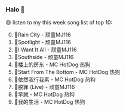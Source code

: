 

### Halo 👋

😄 listen to my this week song list of top 10:

0. 🌈Rain City - 顽童MJ116
1. 🌈Spotlight - 顽童MJ116
2. 🌈I Want It All - 顽童MJ116
3. 🌈Southside - 顽童MJ116
4. 🌈楼上的房东 - MC HotDog 热狗
5. 🌈Start From The Bottom - MC HotDog 热狗
6. 🌈依然我行我素 - MC HotDog 热狗
7. 🌈脱罪 (Live) - 顽童MJ116
8. 🌈早就 - MC HotDog 热狗
9. 🌈我的生活 - MC HotDog 热狗

